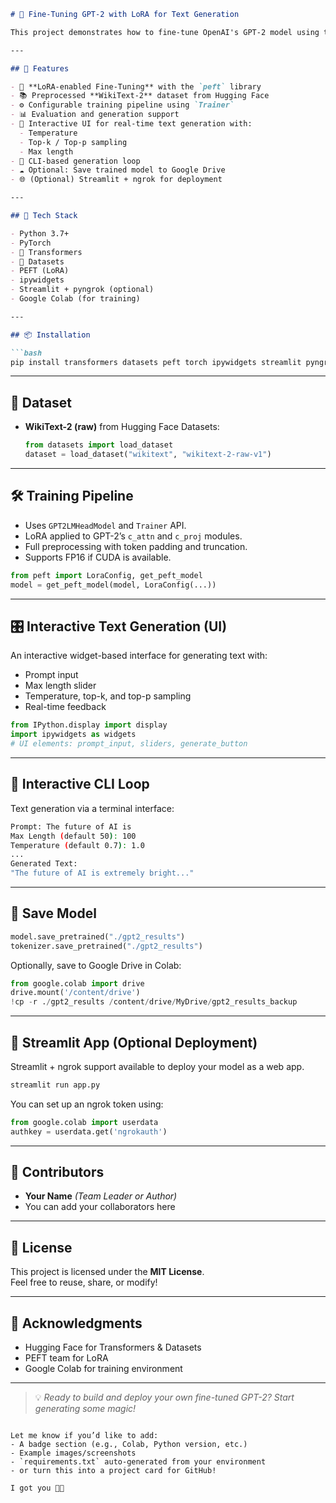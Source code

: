 ```markdown
# 🤖 Fine-Tuning GPT-2 with LoRA for Text Generation

This project demonstrates how to fine-tune OpenAI's GPT-2 model using the [LoRA (Low-Rank Adaptation)](https://arxiv.org/abs/2106.09685) technique for efficient adaptation. The model is trained on the WikiText-2 dataset for causal language modeling and includes both an interactive Jupyter interface (`ipywidgets`) and a command-line-based generation loop.

---

## 🚀 Features

- 🔧 **LoRA-enabled Fine-Tuning** with the `peft` library
- 📚 Preprocessed **WikiText-2** dataset from Hugging Face
- ⚙️ Configurable training pipeline using `Trainer`
- 📊 Evaluation and generation support
- 🧠 Interactive UI for real-time text generation with:
  - Temperature
  - Top-k / Top-p sampling
  - Max length
- 💬 CLI-based generation loop
- ☁️ Optional: Save trained model to Google Drive
- 🌐 (Optional) Streamlit + ngrok for deployment

---

## 🧰 Tech Stack

- Python 3.7+
- PyTorch
- 🤗 Transformers
- 🤗 Datasets
- PEFT (LoRA)
- ipywidgets
- Streamlit + pyngrok (optional)
- Google Colab (for training)

---

## 📦 Installation

```bash
pip install transformers datasets peft torch ipywidgets streamlit pyngrok
```

---

## 📁 Dataset

- **WikiText-2 (raw)** from Hugging Face Datasets:
  ```python
  from datasets import load_dataset
  dataset = load_dataset("wikitext", "wikitext-2-raw-v1")
  ```

---

## 🛠 Training Pipeline

- Uses `GPT2LMHeadModel` and `Trainer` API.
- LoRA applied to GPT-2’s `c_attn` and `c_proj` modules.
- Full preprocessing with token padding and truncation.
- Supports FP16 if CUDA is available.

```python
from peft import LoraConfig, get_peft_model
model = get_peft_model(model, LoraConfig(...))
```

---

## 🎛 Interactive Text Generation (UI)

An interactive widget-based interface for generating text with:

- Prompt input
- Max length slider
- Temperature, top-k, and top-p sampling
- Real-time feedback

```python
from IPython.display import display
import ipywidgets as widgets
# UI elements: prompt_input, sliders, generate_button
```

---

## 🧪 Interactive CLI Loop

Text generation via a terminal interface:

```bash
Prompt: The future of AI is
Max Length (default 50): 100
Temperature (default 0.7): 1.0
...
Generated Text:
"The future of AI is extremely bright..."
```

---

## 💾 Save Model

```python
model.save_pretrained("./gpt2_results")
tokenizer.save_pretrained("./gpt2_results")
```

Optionally, save to Google Drive in Colab:
```python
from google.colab import drive
drive.mount('/content/drive')
!cp -r ./gpt2_results /content/drive/MyDrive/gpt2_results_backup
```

---

## 📌 Streamlit App (Optional Deployment)

Streamlit + ngrok support available to deploy your model as a web app.

```bash
streamlit run app.py
```

You can set up an ngrok token using:

```python
from google.colab import userdata
authkey = userdata.get('ngrokauth')
```

---

## 👥 Contributors

- **Your Name** *(Team Leader or Author)*
- You can add your collaborators here

---

## 📜 License

This project is licensed under the **MIT License**.  
Feel free to reuse, share, or modify!

---

## 🙌 Acknowledgments

- Hugging Face for Transformers & Datasets
- PEFT team for LoRA
- Google Colab for training environment

---

> 💡 *Ready to build and deploy your own fine-tuned GPT-2? Start generating some magic!*
```

Let me know if you’d like to add:
- A badge section (e.g., Colab, Python version, etc.)
- Example images/screenshots
- `requirements.txt` auto-generated from your environment  
- or turn this into a project card for GitHub!

I got you 👨‍💻

